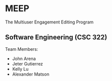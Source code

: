 # MEEP
The Multiuser Engagement Editing Program

## Software Engineering (CSC 322)
Team Members:
* John Arena
* Jeter Gutierrez
* Kelly Lu
* Alexander Matson
